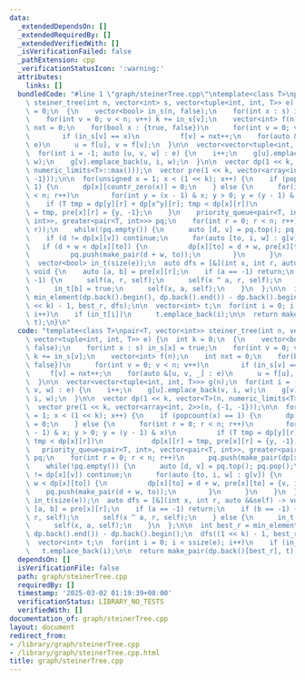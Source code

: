 ```yaml
---
data:
  _extendedDependsOn: []
  _extendedRequiredBy: []
  _extendedVerifiedWith: []
  _isVerificationFailed: false
  _pathExtension: cpp
  _verificationStatusIcon: ':warning:'
  attributes:
    links: []
  bundledCode: "#line 1 \"graph/steinerTree.cpp\"\ntemplate<class T>\npair<T, vector<int>>\
    \ steiner_tree(int n, vector<int> s, vector<tuple<int, int, T>> e) {\n  int k\
    \ = 0;\n  {\n    vector<bool> in_s(n, false);\n    for(int x : s) in_s[x] = true;\n\
    \    for(int v = 0; v < n; v++) k += in_s[v];\n    vector<int> f(n);\n    int\
    \ nxt = 0;\n    for(bool x : {true, false})\n      for(int v = 0; v < n; v++)\n\
    \        if (in_s[v] == x)\n          f[v] = nxt++;\n    for(auto &[u, v, _] :\
    \ e)\n      u = f[u], v = f[v];\n  }\n\n  vector<vector<tuple<int, int, T>>> g(n);\n\
    \  for(int i = -1; auto [u, v, w] : e) {\n    i++;\n    g[u].emplace_back(v, i,\
    \ w);\n    g[v].emplace_back(u, i, w);\n  }\n\n  vector dp(1 << k, vector<T>(n,\
    \ numeric_limits<T>::max()));\n  vector pre(1 << k, vector<array<int, 2>>(n, {-1,\
    \ -1}));\n\n  for(unsigned x = 1; x < (1 << k); x++) {\n    if (popcount(x) ==\
    \ 1) {\n      dp[x][countr_zero(x)] = 0;\n    } else {\n      for(int r = 0; r\
    \ < n; r++)\n        for(int y = (x - 1) & x; y > 0; y = (y - 1) & x)\n      \
    \    if (T tmp = dp[y][r] + dp[x^y][r]; tmp < dp[x][r])\n            dp[x][r]\
    \ = tmp, pre[x][r] = {y, -1};\n    }\n    priority_queue<pair<T, int>, vector<pair<T,\
    \ int>>, greater<pair<T, int>>> pq;\n    for(int r = 0; r < n; r++)\n      pq.push(make_pair(dp[x][r],\
    \ r));\n    while(!pq.empty()) {\n      auto [d, v] = pq.top(); pq.pop();\n  \
    \    if (d != dp[x][v]) continue;\n      for(auto [to, i, w] : g[v]) {\n     \
    \   if (d + w < dp[x][to]) {\n          dp[x][to] = d + w, pre[x][to] = {v, i};\n\
    \          pq.push(make_pair(d + w, to));\n        }\n      }\n    }\n  }\n\n\
    \  vector<bool> in_t(size(e));\n  auto dfs = [&](int x, int r, auto &&self) ->\
    \ void {\n    auto [a, b] = pre[x][r];\n    if (a == -1) return;\n    if (b ==\
    \ -1) {\n      self(a, r, self);\n      self(x ^ a, r, self);\n    } else {\n\
    \      in_t[b] = true;\n      self(x, a, self);\n    }\n  };\n\n  int best_r =\
    \ min_element(dp.back().begin(), dp.back().end()) - dp.back().begin();\n  dfs((1\
    \ << k) - 1, best_r, dfs);\n\n  vector<int> t;\n  for(int i = 0; i < ssize(e);\
    \ i++)\n    if (in_t[i])\n      t.emplace_back(i);\n\n  return make_pair(dp.back()[best_r],\
    \ t);\n}\n"
  code: "template<class T>\npair<T, vector<int>> steiner_tree(int n, vector<int> s,\
    \ vector<tuple<int, int, T>> e) {\n  int k = 0;\n  {\n    vector<bool> in_s(n,\
    \ false);\n    for(int x : s) in_s[x] = true;\n    for(int v = 0; v < n; v++)\
    \ k += in_s[v];\n    vector<int> f(n);\n    int nxt = 0;\n    for(bool x : {true,\
    \ false})\n      for(int v = 0; v < n; v++)\n        if (in_s[v] == x)\n     \
    \     f[v] = nxt++;\n    for(auto &[u, v, _] : e)\n      u = f[u], v = f[v];\n\
    \  }\n\n  vector<vector<tuple<int, int, T>>> g(n);\n  for(int i = -1; auto [u,\
    \ v, w] : e) {\n    i++;\n    g[u].emplace_back(v, i, w);\n    g[v].emplace_back(u,\
    \ i, w);\n  }\n\n  vector dp(1 << k, vector<T>(n, numeric_limits<T>::max()));\n\
    \  vector pre(1 << k, vector<array<int, 2>>(n, {-1, -1}));\n\n  for(unsigned x\
    \ = 1; x < (1 << k); x++) {\n    if (popcount(x) == 1) {\n      dp[x][countr_zero(x)]\
    \ = 0;\n    } else {\n      for(int r = 0; r < n; r++)\n        for(int y = (x\
    \ - 1) & x; y > 0; y = (y - 1) & x)\n          if (T tmp = dp[y][r] + dp[x^y][r];\
    \ tmp < dp[x][r])\n            dp[x][r] = tmp, pre[x][r] = {y, -1};\n    }\n \
    \   priority_queue<pair<T, int>, vector<pair<T, int>>, greater<pair<T, int>>>\
    \ pq;\n    for(int r = 0; r < n; r++)\n      pq.push(make_pair(dp[x][r], r));\n\
    \    while(!pq.empty()) {\n      auto [d, v] = pq.top(); pq.pop();\n      if (d\
    \ != dp[x][v]) continue;\n      for(auto [to, i, w] : g[v]) {\n        if (d +\
    \ w < dp[x][to]) {\n          dp[x][to] = d + w, pre[x][to] = {v, i};\n      \
    \    pq.push(make_pair(d + w, to));\n        }\n      }\n    }\n  }\n\n  vector<bool>\
    \ in_t(size(e));\n  auto dfs = [&](int x, int r, auto &&self) -> void {\n    auto\
    \ [a, b] = pre[x][r];\n    if (a == -1) return;\n    if (b == -1) {\n      self(a,\
    \ r, self);\n      self(x ^ a, r, self);\n    } else {\n      in_t[b] = true;\n\
    \      self(x, a, self);\n    }\n  };\n\n  int best_r = min_element(dp.back().begin(),\
    \ dp.back().end()) - dp.back().begin();\n  dfs((1 << k) - 1, best_r, dfs);\n\n\
    \  vector<int> t;\n  for(int i = 0; i < ssize(e); i++)\n    if (in_t[i])\n   \
    \   t.emplace_back(i);\n\n  return make_pair(dp.back()[best_r], t);\n}\n"
  dependsOn: []
  isVerificationFile: false
  path: graph/steinerTree.cpp
  requiredBy: []
  timestamp: '2025-03-02 01:19:39+08:00'
  verificationStatus: LIBRARY_NO_TESTS
  verifiedWith: []
documentation_of: graph/steinerTree.cpp
layout: document
redirect_from:
- /library/graph/steinerTree.cpp
- /library/graph/steinerTree.cpp.html
title: graph/steinerTree.cpp
---
```

